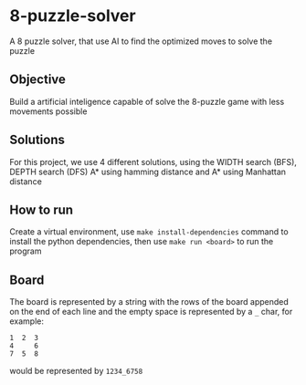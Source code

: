 # 8-puzzle-solver

A 8 puzzle solver, that use AI to find the optimized moves to solve the puzzle

## Objective

Build a artificial inteligence capable of solve the 8-puzzle game with less movements possible

## Solutions

For this project, we use 4 different solutions, using  the WIDTH search (BFS), DEPTH search (DFS) A\* using hamming distance and A\* using Manhattan distance

## How to run

Create a virtual environment, use ```make install-dependencies``` command to install the python dependencies, then use ```make run <board>``` to run the program

## Board

The board is represented by a string with the rows of the board appended on the end of each line and the empty space is represented by a `_` char, for example:
```
1  2  3
4     6
7  5  8  
```
would be represented by `1234_6758`
